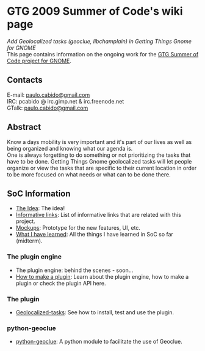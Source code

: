 # GTG 2009 Summer of Code's wiki page

*Add Geolocalized tasks (geoclue, libchamplain) in Getting Things Gnome
for GNOME*  
This page contains information on the ongoing work for the [GTG Summer
of Code project for GNOME](http://socghop.appspot.com/student_project/show/google/gsoc2009/gnome/t124022404031).

## Contacts

E-mail: <paulo.cabido@gmail.com>  
IRC: pcabido @ irc.gimp.net & irc.freenode.net  
GTalk: <paulo.cabido@gmail.com>   
  

## Abstract

Know a days mobility is very important and it's part of our lives as
well as being organized and knowing what our agenda is.  
One is always forgetting to do something or not prioritizing the tasks
that have to be done. Getting Things Gnome geolocalized tasks will let
people organize or view the tasks that are specific to their current
location in order to be more focused on what needs or what can to be
done there.

## SoC Information

- [The Idea](idea): The idea!
- [Informative links](links): List of informative links that
  are related with this project.
- [Mockups](mockups): Prototype for the new features, UI, etc.
- [What I have learned](whatihavelearned): All the things I
  have learned in SoC so far (midterm).

### The plugin engine

- The plugin engine: behind the scenes - soon...
- [How to make a plugin](plugin_howto): Learn about the plugin
  engine, how to make a plugin or check the plugin API here.

### The plugin

- [Geolocalized-tasks](geolocalized_tasks): See how to install, test and use the plugin.

### python-geoclue

- [python-geoclue](python_geoclue): A python module to facilitate the use of Geoclue.
